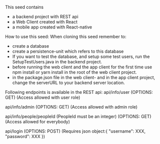 This seed contains
- a backend project with REST api
- a Web Client created with React
- a mobile app created with React-native

How to use this seed: 
When cloning this seed remember to:
- create a database 
- create a persistence-unit which refers to this database 
- If you want to test the database, and setup some test users, run the SetupTestUsers.java in the backend project.
- before running the web client and the app client for the first time use npm install or yarn install in the root of the web client project. 
- in the package.json file in the web client- and in the app client project, change the serverURL to your backend server location.

Following endpoints is available in the REST api:
api/info/user
(OPTIONS: GET)
(Access allowed with user role)

api/info/admin
(OPTIONS: GET)
(Access allowed with admin role)

api/info/people/peopleId
(PeopleId must be an integer)
(OPTIONS: GET)
(Access allowed for everybody)

api/login
(OPTIONS: POST)
(Requires json object:{ "username": XXX, "password": XXX })

